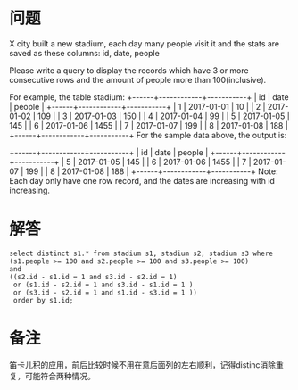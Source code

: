 # 问题
X city built a new stadium, each day many people visit it and the stats are saved as these columns: id, date, people

Please write a query to display the records which have 3 or more consecutive rows and the amount of people more than 100(inclusive).

For example, the table stadium:
+------+------------+-----------+
| id   | date       | people    |
+------+------------+-----------+
| 1    | 2017-01-01 | 10        |
| 2    | 2017-01-02 | 109       |
| 3    | 2017-01-03 | 150       |
| 4    | 2017-01-04 | 99        |
| 5    | 2017-01-05 | 145       |
| 6    | 2017-01-06 | 1455      |
| 7    | 2017-01-07 | 199       |
| 8    | 2017-01-08 | 188       |
+------+------------+-----------+
For the sample data above, the output is:

+------+------------+-----------+
| id   | date       | people    |
+------+------------+-----------+
| 5    | 2017-01-05 | 145       |
| 6    | 2017-01-06 | 1455      |
| 7    | 2017-01-07 | 199       |
| 8    | 2017-01-08 | 188       |
+------+------------+-----------+
Note:
Each day only have one row record, and the dates are increasing with id increasing.

# 解答
```MySQL
select distinct s1.* from stadium s1, stadium s2, stadium s3 where
(s1.people >= 100 and s2.people >= 100 and s3.people >= 100)
and
((s2.id - s1.id = 1 and s3.id - s2.id = 1)
 or (s1.id - s2.id = 1 and s3.id - s1.id = 1 )
 or (s3.id - s2.id = 1 and s1.id - s3.id = 1 ))
 order by s1.id;
```

# 备注
笛卡儿积的应用，前后比较时候不用在意后面列的左右顺利，记得distinc消除重复，可能符合两种情况。
